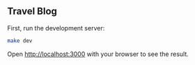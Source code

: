 ## Travel Blog

First, run the development server:

```bash
make dev
```

Open [http://localhost:3000](http://localhost:3000) with your browser to see the result.
